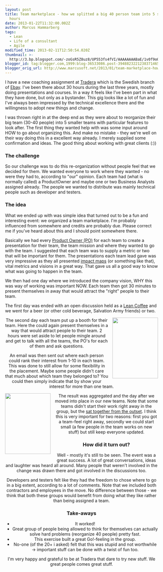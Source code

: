 ```yaml
---
layout: post
title: Team marketplace - how we splitted a big 40 person team into 5 small in 2
  hours
date: 2013-01-22T11:32:00.002Z
author: Marcus Hammarberg
tags:
  - Lean
  - Life of a consultant
  - Agile
modified_time: 2013-02-11T12:50:54.020Z
thumbnail: >-
  http://3.bp.blogspot.com/-zoGsR5Z8uz8/UP553fs4fVI/AAAAAAAABaE/1v0f9oOQ8lQ/s72-c/IMG_2848.jpg
blogger_id: tag:blogger.com,1999:blog-36533086.post-3948823221238371465
blogger_orig_url: http://www.marcusoft.net/2013/01/team-marketplace-how-we-splitted-big-40.html
---
```





I have a new coaching assignment at
<a href="http://www.tradera.com/" target="_blank">Tradera</a> which is
the Swedish branch of
<a href="http://www.ebay.com/" target="_blank">Ebay</a>. I've been there
about 30 hours during the last three years, mostly doing presentations
and courses. In a way it feels like I've been part in what they have
done, but only as a bystander. This gig looks like a lot of fun and I've
always been impressed by the technical excellence there and the
willingness to adopt new things and change.

I was thrown right in at the deep end as they were about to reorganize
their big team (30-40 people) into 5 smaller teams with particular
features to look after. The first thing they wanted help with was some
input around HOW to go about organizing this. And make no mistake - they
we're well on their way doing this in a excellent way already. I merely
supplied some confirmation and ideas. The good thing about working with
great clients (:))

### The challenge

So our challenge was to do this re-organization without people feel that
we decided for them. We wanted everyone to work where they wanted - no
were they had to, according to "our" opinion. Each team had (what is
normally called) a ProductOwner and maybe one or two Business Analysts
assigned already. The people we wanted to distribute was mainly
technical people such as developer and testers.

### The idea

What we ended up with was simple idea that turned out to be a fun and
interesting event: we organized a team marketplace. I'm probably
influenced from somewhere and credits are probably due. Please correct
me if you've heard about this and I should point somewhere there.

Basically we had every
<a href="http://en.wikipedia.org/wiki/Scrum_(development)"
target="_blank">Product Owner (PO)</a> for each team to create a
presentation for their team, the team mission and where they wanted to
go with the team. I suggested that each team was to supply a metric or
two that will be important for them. The presentations each team lead
gave was very impressive as they all presented
<a href="http://impactmapping.org/drawing.php" target="_blank">impact
maps</a> (or something like that), vital metrics and visions in a great
way. That gave us all a good way to know what was going to happen in the
team.

We then had one day where we introduced the company vision, WHY this was
way of working was important NOW. Each team then got 30 minutes to
present themselves in away that would attract the "right" people to
their team.

The first day was ended with an open discussion held as a
<a href="http://www.leancoffee.org/" target="_blank">Lean Coffee</a> and
we went for a beer (or other cold beverage, Salvation Army friends) or
two.

<div class="separator" style="clear: both; text-align: center;">

<a
href="http://3.bp.blogspot.com/-zoGsR5Z8uz8/UP553fs4fVI/AAAAAAAABaE/1v0f9oOQ8lQ/s1600/IMG_2848.jpg"
data-imageanchor="1"
style="clear: right; float: right; margin-bottom: 1em; margin-left: 1em;"><img
src="http://3.bp.blogspot.com/-zoGsR5Z8uz8/UP553fs4fVI/AAAAAAAABaE/1v0f9oOQ8lQ/s200/IMG_2848.jpg"
data-border="0" width="150" height="200" /></a>

The second day each team put up a booth for their team. Here the could
again present themselves in a way that would attract people to their
team. 2 hours were set aside to let people mingle around and get to talk
with all the teams, the PO's for each of them and ask questions.

An email was then sent out where each person could rank their interest
from 1-10 in each team. This was done to still allow for some
flexibility in the placement. Maybe some people didn't care that much
about which team they belonged to? You could then simply indicate that
by show your interest for more than one team.

<div class="separator" style="clear: both; text-align: center;">

<a
href="http://3.bp.blogspot.com/-D43ZGtiqsNk/UP553Q_m9RI/AAAAAAAABaA/WzaDu4nWQ7Q/s1600/IMG_2847.jpg"
data-imageanchor="1"
style="clear: left; float: left; margin-bottom: 1em; margin-right: 1em;"><img
src="http://3.bp.blogspot.com/-D43ZGtiqsNk/UP553Q_m9RI/AAAAAAAABaA/WzaDu4nWQ7Q/s200/IMG_2847.jpg"
data-border="0" width="150" height="200" /></a>

The result was aggregated and the day after we moved into place in our
new teams. Note that some teams didn't start their work right away in
the group, but the
<a href="http://www.marcusoft.net/2012/10/agilechangetop52.html"
target="_blank">sat together from the outset</a>. I think this is very
important for two reasons: first you got a team-feel right away,
secondly we could start small (a few people in the team works on new
stuff) but still keep everyone updated.

### How did it turn out?

Well - mostly it's still to be seen.
The event was a great success. A lot of great conversations, ideas and
laughter was heard all around. Many people that weren't involved in the
change was drawn there and got involved in the discussions too.

Developers and testers felt like they had the freedom to chose where to
go in a big extent, according to a lot of comments. Note that we
included both contractors and employees in the move. No difference
between those - we think that both these groups would benefit from doing
what they like rather than being assigned a team.

### Take-aways

- It worked!
- Great group of people being allowed to think for themselves can
    actually solve hard problems (reorganize 40 people) pretty fast.
- This exercise built a great Go!-feeling in the group.
- No-one (of the 20+ i asked) felt that this was stupid and not
    worthwhile -\> important stuff can be done with a twist of fun too.

I'm very happy and grateful to be at Tradera that dare to try new stuff.
We great people comes great stuff.
